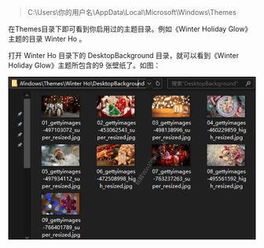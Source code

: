 > C:\Users\你的用户名\AppData\Local\Microsoft\Windows\Themes

在Themes目录下即可看到你启用过的主题目录。例如《Winter Holiday Glow》主题的目录 Winter Ho 。

打开 Winter Ho 目录下的 DesktopBackground 目录，就可以看到《Winter Holiday Glow》主题所包含的9 张壁纸了。如图：

![2018-12-09_154154](../../../ImageAssets/2018-12-09_154154.png)